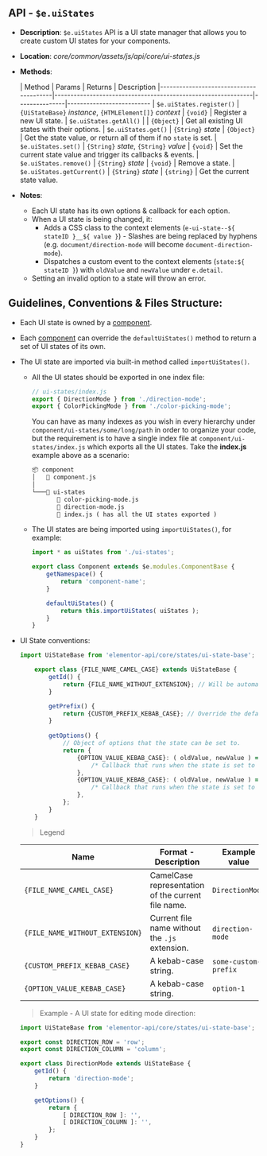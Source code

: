 ## API - `$e.uiStates`
*  **Description**: `$e.uiStates` API is a UI state manager that allows you to create custom UI states for your components.
*  **Location**: *core/common/assets/js/api/core/ui-states.js*
*  **Methods**:

   | Method                               	 | Params                                                     	|  Returns      | Description
      	|----------------------------------------|--------------------------------------------------------------|---------------|--------------------------
   | `$e.uiStates.register()`                | `{UiStateBase}` *instance*, `{HTMLElement[]}` *context*		| `{void}`		| Register a new UI state.
   | `$e.uiStates.getAll()`                  |                   											| `{Object}`    | Get all existing UI states with their options.
   | `$e.uiStates.get()`                     | `{String}` *state*											| `{Object}`    | Get the state value, or return all of them if no `state` is set.
   | `$e.uiStates.set()`                     | `{String}` *state*, `{String}` *value*						| `{void}`      | Set the current state value and trigger its callbacks & events.
   | `$e.uiStates.remove()`                  | `{String}` *state*											| `{void}`      | Remove a state.
   | `$e.uiStates.getCurrent()`              | `{String}` *state*											| `{string}`    | Get the current state value.
* **Notes**:
	- Each UI state has its own options & callback for each option.
	- When a UI state is being changed, it:
		- Adds a CSS class to the context elements (`e-ui-state--${ stateID }__${ value }`) - Slashes are being replaced by hyphens (e.g. `document/direction-mode` will become `document-direction-mode`).
		- Dispatches a custom event to the context elements (`state:${ stateID }`) with `oldValue` and `newValue` under `e.detail`.
	- Setting an invalid option to a state will throw an error.

## Guidelines, Conventions & Files Structure:
* Each UI state is owned by a [component](./components.md#guidelines-conventions--files-structure).
* Each [component](./components.md#guidelines-conventions--files-structure) can override the `defaultUiStates()` method to return a set of UI states of its own.
* The UI state are imported via built-in method called `importUiStates()`.
	* All the UI states should be exported in one index file:
	    ```javascript
		// ui-states/index.js
		export { DirectionMode } from './direction-mode';
		export { ColorPickingMode } from './color-picking-mode';
		```
	  You can have as many indexes as you wish in every hierarchy under `component/ui-states/some/long/path` in order to organize your code, but the requirement is to have a single index file
	  at `component/ui-states/index.js` which exports all the UI states. Take the **index.js** example above as a scenario:
	    ```html
		📦 component
		│   📜 component.js
		│
		└───📂 ui-states
		       📜 color-picking-mode.js
		       📜 direction-mode.js
		       📜 index.js ( has all the UI states exported )
		```
	* The UI states are being imported using `importUiStates()`, for example:
	    ```javascript
		import * as uiStates from './ui-states';

		export class Component extends $e.modules.ComponentBase {
			getNamespace() {
				return 'component-name';
			}

			defaultUiStates() {
				return this.importUiStates( uiStates );
			}
		}
		```
* UI State conventions:
  ```javascript
  import UiStateBase from 'elementor-api/core/states/ui-state-base';

	  export class {FILE_NAME_CAMEL_CASE} extends UiStateBase {
		  getId() {
			  return {FILE_NAME_WITHOUT_EXTENSION}; // Will be automatically prefixed with the component namespace by default.
		  }

		  getPrefix() {
			  return {CUSTOM_PREFIX_KEBAB_CASE}; // Override the default prefix.
		  }
	  
		  getOptions() {
			  // Object of options that the state can be set to.
			  return {
				  {OPTION_VALUE_KEBAB_CASE}: ( oldValue, newValue ) => {
					  /* Callback that runs when the state is set to this option. */
				  },
				  {OPTION_VALUE_KEBAB_CASE}: ( oldValue, newValue ) => {
					  /* Callback that runs when the state is set to this option. */
				  },
			  };
		  }
	  }

  ```

  > Legend

  | Name                          | Format - Description                                      | Example value
    |-------------------------------|-----------------------------------------------------------|---------------------
  |`{FILE_NAME_CAMEL_CASE}`       | CamelCase representation of the current file name.        | `DirectionMode`
  |`{FILE_NAME_WITHOUT_EXTENSION}`| Current file name without the `.js` extension.            | `direction-mode`
  |`{CUSTOM_PREFIX_KEBAB_CASE}`   | A kebab-case string.                                      | `some-custom-prefix`
  |`{OPTION_VALUE_KEBAB_CASE}`    | A kebab-case string.                                      | `option-1`

  > Example - A UI state for editing mode direction:
  ```javascript
  import UiStateBase from 'elementor-api/core/states/ui-state-base';

  export const DIRECTION_ROW = 'row';
  export const DIRECTION_COLUMN = 'column';

  export class DirectionMode extends UiStateBase {
	  getId() {
		  return 'direction-mode';
	  }

	  getOptions() {
		  return {
			  [ DIRECTION_ROW ]: '',
			  [ DIRECTION_COLUMN ]: '',
		  };
	  }
  }
  ```
